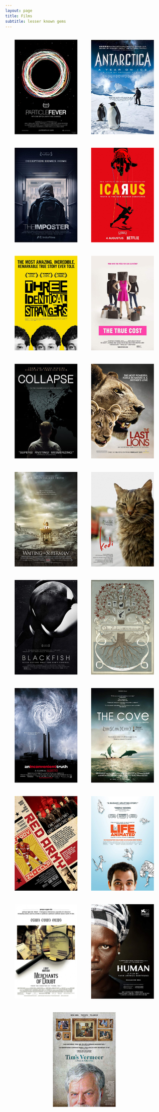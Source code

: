 ```yaml
---
layout: page
title: Films
subtitle: lesser known gems
---
```


<p align="center">
  <a href="https://www.imdb.com/title/tt1385956/?ref_=rt_li_tt"><img src="/cover_film/Particle_Fever.jpg" width="200" height="300" vspace="20" hspace="20" /></a>
  <a href="https://www.imdb.com/title/tt2361700/?ref_=rt_li_tt"><img src="/cover_film/Antarctica_A_Year_on_Ice.jpg" width="200" height="300" vspace="20" hspace="20" /></a>
  <a href="https://www.imdb.com/title/tt1966604/?ref_=rt_li_tt"><img src="/cover_film/The_Imposter.jpg" width="200" height="300" vspace="20" hspace="20" /></a>
  <a href="https://www.imdb.com/title/tt6333060/?ref_=rt_li_tt"><img src="/cover_film/Icarus.jpg" width="200" height="300" vspace="20" hspace="20" /></a>
  <a href="https://www.imdb.com/title/tt7664504/?ref_=rt_li_tt"><img src="/cover_film/Three_Identical_Strangers.jpg" width="200" height="300" vspace="20" hspace="20" /></a>
  <a href="https://www.imdb.com/title/tt3162938/?ref_=rt_li_tt"><img src="/cover_film/The_True_Cost.jpg" width="200" height="300" vspace="20" hspace="20" /></a>
  <a href="https://www.imdb.com/title/tt1503769/?ref_=rt_li_tt"><img src="/cover_film/Collapse.jpg" width="200" height="300" vspace="20" hspace="20" /></a>
  <a href="https://www.imdb.com/title/tt1692928/?ref_=rt_li_tt"><img src="/cover_film/The_Last_Lions.jpg" width="200" height="300" vspace="20" hspace="20" /></a>
  <a href="https://www.imdb.com/title/tt1566648/?ref_=rt_li_tt"><img src="/cover_film/Waiting_for_Superman.jpg" width="200" height="300" vspace="20" hspace="20" /></a>
  <a href="https://www.imdb.com/title/tt4420704/?ref_=rt_li_tt"><img src="/cover_film/Kedi.jpg" width="200" height="300" vspace="20" hspace="20" /></a>
  <a href="https://www.imdb.com/title/tt2545118/?ref_=rt_li_tt"><img src="/cover_film/Blackfish.jpg" width="200" height="300" vspace="20" hspace="20" /></a>
  <a href="https://www.imdb.com/title/tt1152758/?ref_=rt_li_tt"><img src="/cover_film/Dear_Zachary.jpg" width="200" height="300" vspace="20" hspace="20" /></a>
  <a href="https://www.imdb.com/title/tt0497116/?ref_=rt_li_tt"><img src="/cover_film/An_Inconvenient_Truth.jpg" width="200" height="300" vspace="20" hspace="20" /></a>
  <a href="https://www.imdb.com/title/tt1313104/?ref_=rt_li_tt"><img src="/cover_film/The_Cove.jpg" width="200" height="300" vspace="20" hspace="20" /></a>
  <a href="https://www.imdb.com/title/tt3264102/?ref_=rt_li_tt"><img src="/cover_film/Red_Army.jpg" width="200" height="300" vspace="20" hspace="20" /></a>
  <a href="https://www.imdb.com/title/tt3917210/?ref_=rt_li_tt"><img src="/cover_film/Life_Animated.jpg" width="200" height="300" vspace="20" hspace="20" /></a>
  <a href="https://www.imdb.com/title/tt3675568/?ref_=rt_li_tt"><img src="/cover_film/Merchants_of_Doubt.jpg" width="200" height="300" vspace="20" hspace="20" /></a>
  <a href="https://www.imdb.com/title/tt3327994/?ref_=rt_li_tt"><img src="/cover_film/Human.jpg" width="200" height="300" vspace="20" hspace="20" /></a>
  <a href="https://www.imdb.com/title/tt3089388/?ref_=rt_li_tt"><img src="/cover_film/Tims_Vermeer.jpg" width="200" height="300" vspace="20" hspace="20" /></a>
</p>


